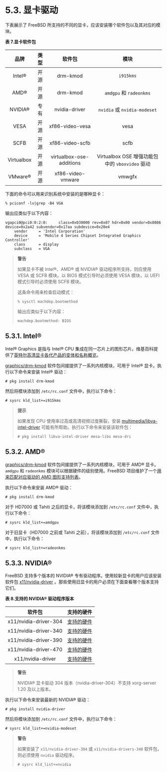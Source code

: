 # 5.3. 显卡驱动

下表展示了 FreeBSD 所支持的不同的显卡，应该安装哪个软件包以及其对应的模块。

**表 7.显卡软件包**

|   **品牌**   | **类型** |          **软件包**         |             **模块**         |
| :--------: | :----: | :----------------------: | :-----------------------------------: |
|   Intel®   |   开源   |         drm-kmod         |               `i915kms`               |
|    AMD®    |   开源   |         drm-kmod         |         `amdgpu` 和 `radeonkms`        |
|   NVIDIA®  |   专有   |       nvidia-driver      |      `nvidia` 或 `nvidia-modeset`     |
|    VESA    |   开源   |      xf86-video-vesa     |                  vesa                 |
|    SCFB    |   开源   |      xf86-video-scfb     |                  scfb                 |
| Virtualbox |   开源   | virtualbox-ose-additions | Virtualbox OSE 增强功能包中的 `vboxvideo` 驱动 |
|   VMware®  |   开源   |     xf86-video-vmware    |                 vmwgfx                |

下面的命令可以用来识别系统中安装的是哪种显卡：

```
% pciconf -lv|grep -B4 VGA
```

输出应类似于以下内容：

```
vgapci0@pci0:0:2:0:     class=0x030000 rev=0x07 hdr=0x00 vendor=0x8086 device=0x2a42 subvendor=0x17aa subdevice=0x20e4
    vendor     = 'Intel Corporation'
    device     = 'Mobile 4 Series Chipset Integrated Graphics Controller'
    class      = display
    subclass   = VGA
```

> **警告**
>
> 如果显卡不被 Intel®、AMD® 或 NVIDIA® 驱动程序所支持，则应使用 VESA 或 SCFB 模块。以 BIOS 模式引导时必须使用 VESA 模块，以 UEFI 模式引导时必须使用 SCFB 模块。
>
> 这条命令用来检查启动模式：
>
> ```
> % sysctl machdep.bootmethod
> ```
>
> 输出应类似于以下内容：
>
> ```
> machdep.bootmethod: BIOS
> ```

## 5.3.1. Intel®

Intel® Graphics 是指与 Intel® CPU 集成在同一芯片上的图形芯片。维基百科提供了[英特尔高清显卡各代产品的变体和名称概览](https://en.wikipedia.org/wiki/List_of_Intel_graphics_processing_units)。

[graphics/drm-kmod](https://cgit.freebsd.org/ports/tree/graphics/drm-kmod/) 软件包间接提供了一系列内核模块，可用于 Intel® 显卡。执行以下命令来安装 Intel® 驱动：

```
# pkg install drm-kmod
```

然后将模块添加到 `/etc/rc.conf` 文件中，执行以下命令：

```
# sysrc kld_list+=i915kms
```

> **提示**
>
> 如果发现 CPU 使用率过高或高清视频过度撕裂，安装 [multimedia/libva-intel-driver](https://cgit.freebsd.org/ports/tree/multimedia/libva-intel-driver/) 可能有所帮助。执行以下命令来安装该软件包：
>
> ```
> # pkg install libva-intel-driver mesa-libs mesa-dri
> ```

## 5.3.2. AMD®

[graphics/drm-kmod](https://cgit.freebsd.org/ports/tree/graphics/drm-kmod/) 软件包间接提供了一系列内核模块，可用于 AMD® 显卡。`amdgpu` 和 `radeonkms` 模块可以根据硬件的级别使用。FreeBSD 项目维护了一个[用来匹配对应驱动的 AMD 图形支持列表](https://wiki.freebsd.org/Graphics/AMD-GPU-Matrix)。

执行以下命令来安装 AMD® 驱动：

```
# pkg install drm-kmod
```

对于 HD7000 或 Tahiti 之后的显卡，将该模块添加到 `/etc/rc.conf` 文件中，执行以下命令：

```
# sysrc kld_list+=amdgpu
```

对于旧显卡（HD7000 之前或 Tahiti 之前），将该模块添加到 `/etc/rc.conf` 文件中，执行以下命令：

```
# sysrc kld_list+=radeonkms
```

## 5.3.3. NVIDIA®

FreeBSD 支持多个版本的 NVIDIA® 专有驱动程序。使用较新显卡的用户应该安装软件包 [x11/nvidia-driver](https://cgit.freebsd.org/ports/tree/x11/nvidia-driver/) 。那些使用旧显卡的用户必须在下面查看哪个版本支持它们。

**表 8.支持的 NVIDIA® 驱动程序版本**

|        **软件包**        |                                 **支持的硬件**                                 |
| :-------------------: | :-----------------------------------------------------------------------: |
| x11/nvidia-driver-304 | [支持的硬件](https://www.nvidia.com/Download/driverResults.aspx/123712/en-us/) |
| x11/nvidia-driver-340 | [支持的硬件](https://www.nvidia.com/Download/driverResults.aspx/156167/en-us/) |
| x11/nvidia-driver-390 | [支持的硬件](https://www.nvidia.com/Download/driverResults.aspx/191122/en-us/) |
| x11/nvidia-driver-470 | [支持的硬件](https://www.nvidia.com/Download/driverResults.aspx/191234/en-us/) |
|   x11/nvidia-driver   | [支持的硬件](https://www.nvidia.com/Download/driverResults.aspx/187164/en-us/) |

> **警告**
>
> NVIDIA® 显卡驱动 304 版本（nvidia-driver-304）不支持 xorg-server 1.20 及以上版本。

执行以下命令来安装最新的 NVIDIA® 驱动：

```
# pkg install nvidia-driver
```

然后将模块添加到 `/etc/rc.conf` 文件中，执行以下命令：

```
# sysrc kld_list+=nvidia-modeset
```

> **警告**
>
> 如果安装了 `x11/nvidia-driver-304` 或 `x11/nvidia-drivers-340` 软件包，则必须使用 `nvidia` 驱动程序。
>
> ```
> # sysrc kld_list+=nvidia
> ```

